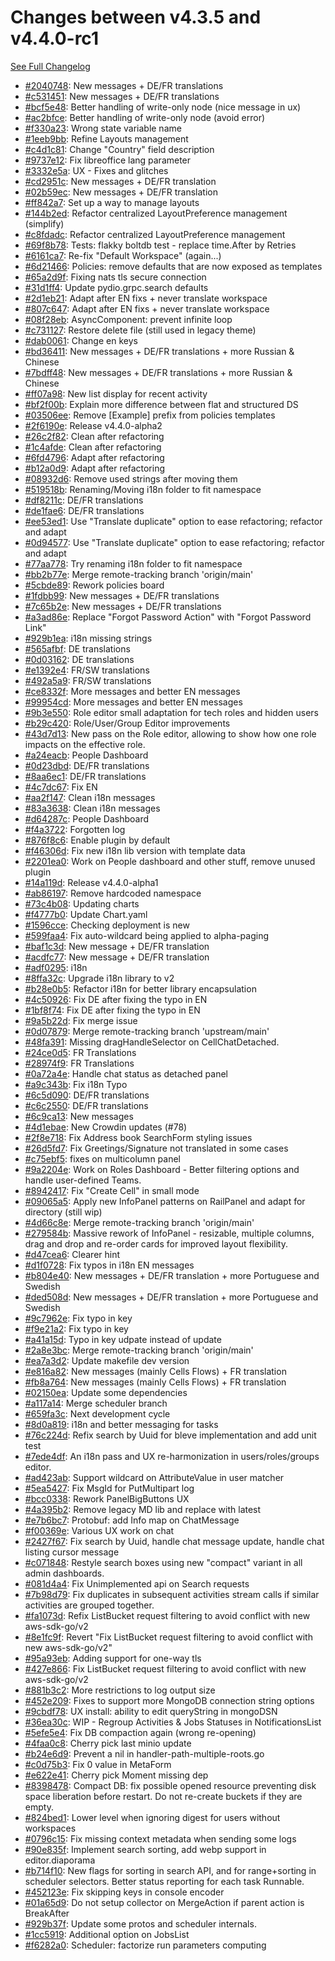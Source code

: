 # Changes between v4.3.5 and v4.4.0-rc1

[See Full Changelog](https://github.com/pydio/cells/compare/v4.3.5...v4.4.0-rc1)

- [#2040748](https://github.com/pydio/cells/commit/20407487647b75d10ba76f6236d7ffe82bffe81a): New messages + DE/FR translations
- [#c531451](https://github.com/pydio/cells/commit/c531451742cc7aed0211b844b330922df6c089b4): New messages + DE/FR translations
- [#bcf5e48](https://github.com/pydio/cells/commit/bcf5e48e8f2577ef55678126157c16d1eec62489): Better handling of write-only node (nice message in ux)
- [#ac2bfce](https://github.com/pydio/cells/commit/ac2bfcecce707b3caa0f01c5bd093648873fc737): Better handling of write-only node (avoid error)
- [#f330a23](https://github.com/pydio/cells/commit/f330a2332bfe55a12d5c6ccc399c57f23a7f8569): Wrong state variable name
- [#1eeb9bb](https://github.com/pydio/cells/commit/1eeb9bbca7fd70c670a8d26d96cc7bfec8309a19): Refine Layouts management
- [#c4d1c81](https://github.com/pydio/cells/commit/c4d1c8101910e931247ff21fab50350b9c96a816): Change "Country" field description
- [#9737e12](https://github.com/pydio/cells/commit/9737e12940cd83ce2cd6996ed08379b71982479c): Fix libreoffice lang parameter
- [#3332e5a](https://github.com/pydio/cells/commit/3332e5aa3ab68b7a2187b678a97955201841067a): UX - Fixes and glitches
- [#cd2951c](https://github.com/pydio/cells/commit/cd2951c4da9209cbaad6525c227825ddb2fb10e8): New messages + DE/FR translation
- [#02b59ec](https://github.com/pydio/cells/commit/02b59ec9c910bf1297d90a63593992200a0e1581): New messages + DE/FR translation
- [#ff842a7](https://github.com/pydio/cells/commit/ff842a76837ae9d079981da46faaed6369b20d49): Set up a way to manage layouts
- [#144b2ed](https://github.com/pydio/cells/commit/144b2ed252d738151348f65b0049369c5c9d16c4): Refactor centralized LayoutPreference management (simplify)
- [#c8fdadc](https://github.com/pydio/cells/commit/c8fdadc5a44f65661db939cac420e55c24cc9b0b): Refactor centralized LayoutPreference management
- [#69f8b78](https://github.com/pydio/cells/commit/69f8b78deb3df428921fe23d937c570ec690659d): Tests: flakky boltdb test - replace time.After by Retries
- [#6161ca7](https://github.com/pydio/cells/commit/6161ca70dac88de205c5e642e6295605e6a07254): Re-fix "Default Workspace" (again...)
- [#6d21466](https://github.com/pydio/cells/commit/6d2146688ea2d2c64ea4abce211cba824c4c894d): Policies: remove defaults that are now exposed as templates
- [#65a2d9f](https://github.com/pydio/cells/commit/65a2d9fc882ac05943dd40e6f53a29f76baf1271): Fixing nats tls secure connection
- [#31d1ff4](https://github.com/pydio/cells/commit/31d1ff4b355d6b414ccf35cc49c818be692c4b67): Update pydio.grpc.search defaults
- [#2d1eb21](https://github.com/pydio/cells/commit/2d1eb213d0eacf21532cf03516c46a24cb37cfee): Adapt after EN fixs + never translate workspace
- [#807c647](https://github.com/pydio/cells/commit/807c6478991dda74644cd90d86ec5cb758ab61d8): Adapt after EN fixs + never translate workspace
- [#08f28eb](https://github.com/pydio/cells/commit/08f28eb699c4f4c814fcadd803dd966d55e5f41f): AsyncComponent: prevent infinite loop
- [#c731127](https://github.com/pydio/cells/commit/c73112792e3d3bc2bbd5b4bc347c2384d9c6a88e): Restore delete file (still used in legacy theme)
- [#dab0061](https://github.com/pydio/cells/commit/dab00613ea80a081a4724ee618192a9e8066650f): Change en keys
- [#bd36411](https://github.com/pydio/cells/commit/bd36411e870c2a58677bfc7716482c0bfd79a082): New messages + DE/FR translations + more Russian & Chinese
- [#7bdff48](https://github.com/pydio/cells/commit/7bdff48f749351c5d4ff16470256aab7e20690ce): New messages + DE/FR translations + more Russian & Chinese
- [#ff07a98](https://github.com/pydio/cells/commit/ff07a9873dc17beeaf2466c8a1a77ac503d0823b): New list display for recent activity
- [#bf2f00b](https://github.com/pydio/cells/commit/bf2f00bbbf9fdb1ac4824a540e9e474db514beef): Explain more difference between flat and structured DS
- [#03506ee](https://github.com/pydio/cells/commit/03506ee3121b97de375c567715033f9c51809cbc): Remove [Example] prefix from policies templates
- [#2f6190e](https://github.com/pydio/cells/commit/2f6190e5874ef5fbdc8341c3f17ea6a529c90f01): Release v4.4.0-alpha2
- [#26c2f82](https://github.com/pydio/cells/commit/26c2f829c92c211efa655a3e2950898b8a5f7a50): Clean after refactoring
- [#1c4afde](https://github.com/pydio/cells/commit/1c4afde5a614b643512d0d0b66e74618f79b1834): Clean after refactoring
- [#6fd4796](https://github.com/pydio/cells/commit/6fd4796947a97807b86ebe96d8db8aaf5411dc49): Adapt after refactoring
- [#b12a0d9](https://github.com/pydio/cells/commit/b12a0d94ccf7a4f9b9ae53d30817a148568458fe): Adapt after refactoring
- [#08932d6](https://github.com/pydio/cells/commit/08932d6ea04a688ae3027965c0d223403a093278): Remove used strings after moving them
- [#519518b](https://github.com/pydio/cells/commit/519518bdad8fadf2dac6ae46b94594740fbc2a53): Renaming/Moving i18n folder to fit namespace
- [#df8211c](https://github.com/pydio/cells/commit/df8211c19d3578bc8a06aabd44e52e63ebf77d21): DE/FR translations
- [#de1fae6](https://github.com/pydio/cells/commit/de1fae6d65cd91a346ec95f89b60e903c0c7a44e): DE/FR translations
- [#ee53ed1](https://github.com/pydio/cells/commit/ee53ed19c911099f305fe570cd35801e744dc5aa): Use "Translate duplicate" option to ease refactoring; refactor and adapt
- [#0d94577](https://github.com/pydio/cells/commit/0d9457784874853d9d520c31c19fc75d3b75b555): Use "Translate duplicate" option to ease refactoring; refactor and adapt
- [#77aa778](https://github.com/pydio/cells/commit/77aa778cf4d7cf59340255acae1a409f3f067870): Try renaming i18n folder to fit namespace
- [#bb2b77e](https://github.com/pydio/cells/commit/bb2b77ec32060735e81f3fc8829b8f2b1106f636): Merge remote-tracking branch 'origin/main'
- [#5cbde89](https://github.com/pydio/cells/commit/5cbde893330a2ff51a77c32162fbee675ef7b7b3): Rework policies board
- [#1fdbb99](https://github.com/pydio/cells/commit/1fdbb99649a6549dc0fc54d3566fbb9892f3c994): New messages + DE/FR translations
- [#7c65b2e](https://github.com/pydio/cells/commit/7c65b2eeff98e41e47caa239d484f293d064f48c): New messages + DE/FR translations
- [#a3ad86e](https://github.com/pydio/cells/commit/a3ad86eb1a6dfc15c6dc8034b69979450d9022d2): Replace "Forgot Password Action" with "Forgot Password Link"
- [#929b1ea](https://github.com/pydio/cells/commit/929b1ea84a0a355762710d8129fead9d8a47fae0): i18n missing strings
- [#565afbf](https://github.com/pydio/cells/commit/565afbf703441c40ed0620ea526a4270085f53b7): DE translations
- [#0d03162](https://github.com/pydio/cells/commit/0d03162de65176fe1f9676bc2a8f8365a0226cbf): DE translations
- [#e1392e4](https://github.com/pydio/cells/commit/e1392e4f69e66a1bc59cb71644091e5bbbb54d06): FR/SW translations
- [#492a5a9](https://github.com/pydio/cells/commit/492a5a98a6373c0ba43c325ad8706af3b16056a6): FR/SW translations
- [#ce8332f](https://github.com/pydio/cells/commit/ce8332f022bd4e42edca7920b89189c98d2d119a): More messages and better EN messages
- [#99954cd](https://github.com/pydio/cells/commit/99954cd3addf8251fbc2f44fa7721413e38f3b8d): More messages and better EN messages
- [#9b3e550](https://github.com/pydio/cells/commit/9b3e5505e7266b945e77623ea73eb685ce4120d4): Role editor small adaptation for tech roles and hidden users
- [#b29c420](https://github.com/pydio/cells/commit/b29c42020eeb939c061808a25cecaf74e1382eda): Role/User/Group Editor improvements
- [#43d7d13](https://github.com/pydio/cells/commit/43d7d13c8d8d655162f3368dedb14e622e18a38c): New pass on the Role editor, allowing to show how one role impacts on the effective role.
- [#a24eacb](https://github.com/pydio/cells/commit/a24eacbf92e888e248ad771341bb6704f995452b): People Dashboard
- [#0d23dbd](https://github.com/pydio/cells/commit/0d23dbd704cebc10ea0c679125fe431cc566a2c3): DE/FR translations
- [#8aa6ec1](https://github.com/pydio/cells/commit/8aa6ec1c8f23a05bc40c405dbc8da4ecba7289fa): DE/FR translations
- [#4c7dc67](https://github.com/pydio/cells/commit/4c7dc675204bd6b1f7933e3607ba7b8148ef025f): Fix EN
- [#aa2f147](https://github.com/pydio/cells/commit/aa2f14778477350043224fb7b1eaf6184048f86b): Clean i18n messages
- [#83a3638](https://github.com/pydio/cells/commit/83a363883c60c8f2d039d66bf45a1b0def0e61b4): Clean i18n messages
- [#d64287c](https://github.com/pydio/cells/commit/d64287cd18a4ca4ec9f94d050f410f103d04a4c0): People Dashboard
- [#f4a3722](https://github.com/pydio/cells/commit/f4a3722bbdb5e04175a4f5f6d53bd257ce1ab271): Forgotten log
- [#876f8c6](https://github.com/pydio/cells/commit/876f8c60aba3fc679dcc862da36b9a00086d1e0a): Enable plugin by default
- [#f46306d](https://github.com/pydio/cells/commit/f46306d8fc334a8822cc9537e8a3c71d4d318f06): Fix new i18n lib version with template data
- [#2201ea0](https://github.com/pydio/cells/commit/2201ea0807216e595b154446b7f527fd1047a158): Work on People dashboard and other stuff, remove unused plugin
- [#14a119d](https://github.com/pydio/cells/commit/14a119d9c5838a50f6e90d9782d0607b14b738fb): Release v4.4.0-alpha1
- [#ab86197](https://github.com/pydio/cells/commit/ab861974a5c5f06fedf7ccfc08f6f7044e43716d): Remove hardcoded namespace
- [#73c4b08](https://github.com/pydio/cells/commit/73c4b08fd35f01175d7ad5b8d9ae317f6051e836): Updating charts
- [#f4777b0](https://github.com/pydio/cells/commit/f4777b07fa8a2c063445734423b08478d76c3c3f): Update Chart.yaml
- [#1596cce](https://github.com/pydio/cells/commit/1596cce9fd3980e28709d5c4e22db12a6a7e5fa4): Checking deployment is new
- [#599faa4](https://github.com/pydio/cells/commit/599faa4b84402e3dc5452edbfdc6b1f20aa825d1): Fix auto-wildcard being applied to alpha-paging
- [#baf1c3d](https://github.com/pydio/cells/commit/baf1c3db85b8b71f9bfd7594d73b3760a6463bcf): New message + DE/FR translation
- [#acdfc77](https://github.com/pydio/cells/commit/acdfc77cd2cf3140797c7430209fe2339800070e): New message + DE/FR translation
- [#adf0295](https://github.com/pydio/cells/commit/adf0295d632e41566a143f562d8eef277464ce75): i18n
- [#8ffa32c](https://github.com/pydio/cells/commit/8ffa32ccd9bcd2345a4f8c697fb45457100e0f89): Upgrade i18n library to v2
- [#b28e0b5](https://github.com/pydio/cells/commit/b28e0b51798349d423f4cb7f0c9dbd234e2cf81d): Refactor i18n for better library encapsulation
- [#4c50926](https://github.com/pydio/cells/commit/4c509260f384a92d804569fcd9db727f5fedc01c): Fix DE after fixing the typo in EN
- [#1bf8f74](https://github.com/pydio/cells/commit/1bf8f74484239c86508407c1ff92d4ae11a6bc9d): Fix DE after fixing the typo in EN
- [#9a5b22d](https://github.com/pydio/cells/commit/9a5b22dc36a51cfe18331b42e6158899a472374a): Fix merge issue
- [#0d07879](https://github.com/pydio/cells/commit/0d0787997ce1a248d8b0fbf88a80b38d818f6125): Merge remote-tracking branch 'upstream/main'
- [#48fa391](https://github.com/pydio/cells/commit/48fa3918782f140f9f32baaa465640631c68289c): Missing dragHandleSelector on CellChatDetached.
- [#24ce0d5](https://github.com/pydio/cells/commit/24ce0d5d64fe63fe4723b87c791993591bd67718): FR Translations
- [#28974f9](https://github.com/pydio/cells/commit/28974f9db2dc289b5acce05b914a921fe2f3068a): FR Translations
- [#0a72a4e](https://github.com/pydio/cells/commit/0a72a4ed760483c26f72843c3ab42f6d8ffd53d6): Handle chat status as detached panel
- [#a9c343b](https://github.com/pydio/cells/commit/a9c343b3fe0a72ffaf6097ed8ba59ea6e42d9d03): Fix i18n Typo
- [#6c5d090](https://github.com/pydio/cells/commit/6c5d090be53673e66a8d53a8018ce90dcc25a725): DE/FR translations
- [#c6c2550](https://github.com/pydio/cells/commit/c6c25506f14dbe3a2a893400fb9a5c5c9160c050): DE/FR translations
- [#6c9ca13](https://github.com/pydio/cells/commit/6c9ca13b985e5590172725da9ec9b30923f5fde1): New messages
- [#4d1ebae](https://github.com/pydio/cells/commit/4d1ebae901519b69b511a6772e8150345bd12bee): New Crowdin updates (#78)
- [#2f8e718](https://github.com/pydio/cells/commit/2f8e71873e846355147efb1ab077dc016efa315c): Fix Address book SearchForm styling issues
- [#26d5fd7](https://github.com/pydio/cells/commit/26d5fd7c6c76370e8fa2d867bcd929111f24d98a): Fix Greetings/Signature not translated in some cases
- [#c75ebf5](https://github.com/pydio/cells/commit/c75ebf5882e8f10ac35ec10470b834efb26f89ba): fixes on multicolumn panel
- [#9a2204e](https://github.com/pydio/cells/commit/9a2204e7ede780eac2e1161fdf0a1516cdd4c0e0): Work on Roles Dashboard - Better filtering options and handle user-defined Teams.
- [#8942417](https://github.com/pydio/cells/commit/89424175d62b2210738b5bb12bb1bc5f343698a5): Fix "Create Cell" in small mode
- [#09065a5](https://github.com/pydio/cells/commit/09065a5de9dc94474351e7fb28aa2ae800ff5dae): Apply new InfoPanel patterns on RailPanel and adapt for directory (still wip)
- [#4d66c8e](https://github.com/pydio/cells/commit/4d66c8e4d888f606e0138cb0ea5e069d09a64cd9): Merge remote-tracking branch 'origin/main'
- [#279584b](https://github.com/pydio/cells/commit/279584be4228238236c1f36b5a4d948edfcec8c0): Massive rework of InfoPanel - resizable, multiple columns, drag and drop and re-order cards for improved layout flexibility.
- [#d47cea6](https://github.com/pydio/cells/commit/d47cea637d17cf536c544a7bc669e6093ca14b55): Clearer hint
- [#d1f0728](https://github.com/pydio/cells/commit/d1f0728322b1808745a06ab351fe59f3b8989f05): Fix typos in i18n EN messages
- [#b804e40](https://github.com/pydio/cells/commit/b804e405c022aea2d5bda7b23b9eeb56738d982d): New messages + DE/FR translation + more Portuguese and Swedish
- [#ded508d](https://github.com/pydio/cells/commit/ded508d20c5973dbf688a4314579c7a95b6c0b53): New messages + DE/FR translation + more Portuguese and Swedish
- [#9c7962e](https://github.com/pydio/cells/commit/9c7962efeff77be17cce7b6d9e877cc330f74688): Fix typo in key
- [#f9e21a2](https://github.com/pydio/cells/commit/f9e21a27f351b6e5a2f5891130b7ad2bf0381ffd): Fix typo in key
- [#a41a15d](https://github.com/pydio/cells/commit/a41a15d1eadc005aade7b2d75cc178eaad1d6882): Typo in key udpate instead of update
- [#2a8e3bc](https://github.com/pydio/cells/commit/2a8e3bc63caf08144d0cb24dd363913a46fbb4ae): Merge remote-tracking branch 'origin/main'
- [#ea7a3d2](https://github.com/pydio/cells/commit/ea7a3d22b0e5108a0617da0085a4b0a35d4d91de): Update makefile dev version
- [#e816a82](https://github.com/pydio/cells/commit/e816a8292262343b4f93169895e99bd144ee24bd): New messages (mainly Cells Flows) + FR translation
- [#fb8a764](https://github.com/pydio/cells/commit/fb8a764d5a851cb8cd2ddf49b12c57459b97764f): New messages (mainly Cells Flows) + FR translation
- [#02150ea](https://github.com/pydio/cells/commit/02150eaf7f564fee9380ad53cc05f27266b33634): Update some dependencies
- [#a117a14](https://github.com/pydio/cells/commit/a117a14715a547106cda966530f942fd53183ace): Merge scheduler branch
- [#659fa3c](https://github.com/pydio/cells/commit/659fa3cf007afcae2954abc2fcdb88db62b72224): Next development cycle
- [#8d0a819](https://github.com/pydio/cells/commit/8d0a8193fb0a7e60c55791e90324377813be5fe0): i18n and better messaging for tasks
- [#76c224d](https://github.com/pydio/cells/commit/76c224d79e826f43b098953281b2040869c1e331): Refix search by Uuid for bleve implementation and add unit test
- [#7ede4df](https://github.com/pydio/cells/commit/7ede4dfe259090b3320869a0ab02833e9e7644b8): An i18n pass and UX re-harmonization in users/roles/groups editor.
- [#ad423ab](https://github.com/pydio/cells/commit/ad423ab971a7697b29bbdbc6c18ea63651f19d75): Support wildcard on AttributeValue in user matcher
- [#5ea5427](https://github.com/pydio/cells/commit/5ea5427468791cc9506f2e191677bee05182d3f5): Fix MsgId for PutMultipart log
- [#bcc0338](https://github.com/pydio/cells/commit/bcc0338f926af15289c49bd4e8a86326e0001f3f): Rework PanelBigButtons UX
- [#4a395b2](https://github.com/pydio/cells/commit/4a395b2c1f46adc737836ad18ffd67e9a73fc3ad): Remove legacy MD lib and replace with latest
- [#e7b6bc7](https://github.com/pydio/cells/commit/e7b6bc71debaa54f191c15748d7e9ec7aee9839b): Protobuf: add Info map on ChatMessage
- [#f00369e](https://github.com/pydio/cells/commit/f00369eda2a9a869030c706c437f4db6d2537a3f): Various UX work on chat
- [#2427f67](https://github.com/pydio/cells/commit/2427f67c7232f31d748899778b21a0015bfb346d): Fix search by Uuid, handle chat message update, handle chat listing cursor message
- [#c071848](https://github.com/pydio/cells/commit/c071848c023690f688bede0457cc428ba9e3659c): Restyle search boxes using new "compact" variant in all admin dashboards.
- [#081d4a4](https://github.com/pydio/cells/commit/081d4a49f98d7dad0e133bcc6ab4a7a1c2530b62): Fix Unimplemented api on Search requests
- [#7b98d79](https://github.com/pydio/cells/commit/7b98d798188b41e826ddbde15a44ed650e6930cd): Fix duplicates in subsequent activities stream calls if similar activities are grouped together.
- [#fa1073d](https://github.com/pydio/cells/commit/fa1073d76fff3426d7980e23354bad2305510f88): Refix ListBucket request filtering to avoid conflict with new aws-sdk-go/v2
- [#8e1fc9f](https://github.com/pydio/cells/commit/8e1fc9f745e7f681a0189e54b4ad2efbce2ab728): Revert "Fix ListBucket request filtering to avoid conflict with new aws-sdk-go/v2"
- [#95a93eb](https://github.com/pydio/cells/commit/95a93eb47d8e50c0d8905e26a67b49320693ca68): Adding support for one-way tls
- [#427e866](https://github.com/pydio/cells/commit/427e866f0b4525ca66fac750d179e71a6fce1fd8): Fix ListBucket request filtering to avoid conflict with new aws-sdk-go/v2
- [#881b3c2](https://github.com/pydio/cells/commit/881b3c247741024a6b99c51e4fab6a432e0c0f69): More restrictions to log output size
- [#452e209](https://github.com/pydio/cells/commit/452e2095a0359bba298e2b7942f3cb31bb77b632): Fixes to support more MongoDB connection string options
- [#9cbdf78](https://github.com/pydio/cells/commit/9cbdf786080d26b8ca54654e16a18a3a9f134bbc): UX install: ability to edit queryString in mongoDSN
- [#36ea30c](https://github.com/pydio/cells/commit/36ea30c7ffd1d0bbcf7816ea590f81172dfe7aab): WIP - Regroup Activities & Jobs Statuses in NotificationsList
- [#5efe5e4](https://github.com/pydio/cells/commit/5efe5e40512bd70ab3489206d63d6d05c096c540): Fix DB compaction again (wrong re-opening)
- [#4faa0c8](https://github.com/pydio/cells/commit/4faa0c8c5c7d0358c3767b913c784a1fa20dcd8e): Cherry pick last minio update
- [#b24e6d9](https://github.com/pydio/cells/commit/b24e6d9b73c823be2f44fdf6810a1adcddd5084a): Prevent a nil in handler-path-multiple-roots.go
- [#c0d75b3](https://github.com/pydio/cells/commit/c0d75b391a12b7908bfaf71e4aa16a980e44964b): Fix 0 value in MetaForm
- [#e622e41](https://github.com/pydio/cells/commit/e622e419e7748a24a28592b6676259c5e851cfa5): Cherry pick Moment missing dep
- [#8398478](https://github.com/pydio/cells/commit/8398478326fc7fad80bd39a9d26241e4691287c1): Compact DB: fix possible opened resource preventing disk space liberation before restart. Do not re-create buckets if they are empty.
- [#824bed1](https://github.com/pydio/cells/commit/824bed1989506aa8c8195a44e23466711cfd535b): Lower level when ignoring digest for users without workspaces
- [#0796c15](https://github.com/pydio/cells/commit/0796c15d04132ab07be0e75fe27e0e316f6a2fa1): Fix missing context metadata when sending some logs
- [#90e835f](https://github.com/pydio/cells/commit/90e835f2d20de822b8f6dedf21efbe0fa4542d6a): Implement search sorting, add webp support in editor.diaporama
- [#b714f10](https://github.com/pydio/cells/commit/b714f10b585cb5d27a174c298f78ee63459d3de0): New flags for sorting in search API, and for range+sorting in scheduler selectors. Better status reporting for each task Runnable.
- [#452123e](https://github.com/pydio/cells/commit/452123eded5d8f6f89d4f2f2d7b427397723a144): Fix skipping keys in console encoder
- [#01a65d9](https://github.com/pydio/cells/commit/01a65d9de04b00bd78b3a65d1f3b47914c66308a): Do not setup collector on MergeAction if parent action is BreakAfter
- [#929b37f](https://github.com/pydio/cells/commit/929b37f2bce088e95b5dc741c2b348c61f36b4fd): Update some protos and scheduler internals.
- [#1cc5919](https://github.com/pydio/cells/commit/1cc5919e1b2a5d8b4e985fd1796386badd06e641): Additional option on JobsList
- [#f6282a0](https://github.com/pydio/cells/commit/f6282a0fe1a30cd29a4067baeecb3386a3c06334): Scheduler: factorize run parameters computing

